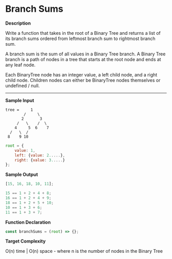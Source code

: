 # Branch Sums

**Description**

Write a function that takes in the root of a Binary Tree and returns a list of its branch
sums ordered from leftmost branch sum to rightmost branch sum.

A branch sum is the sum of all values in a Binary Tree branch. A Binary Tree
branch is a path of nodes in a tree that starts at the root node and ends at
any leaf node.

Each BinaryTree node has an integer value, a
left child node, and a right child node. Children
nodes can either be BinaryTree nodes themselves or
undefined / null.

<hr>

**Sample Input**

```
tree =     1
        /     \
       2       3
     /   \    /  \
    4     5  6    7
  /   \  /
 8    9 10
```

```js
root = {
    value: 1,
    left: {value: 2.....},
    right: {value: 3.....}
};
```

**Sample Output**

```js
[15, 16, 18, 10, 11];

15 == 1 + 2 + 4 + 8;
16 == 1 + 2 + 4 + 9;
18 == 1 + 2 + 5 + 10;
10 == 1 + 3 + 6;
11 == 1 + 3 + 7;
```

**Function Declaration**

```js
const branchSums = (root) => {};
```

**Target Complexity**

O(n) time | O(n) space - where n is the number of nodes in the Binary Tree

```

```
